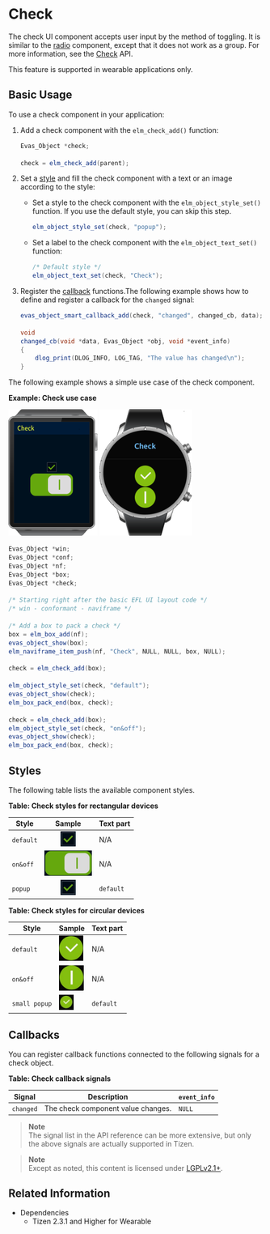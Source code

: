 # Check

The check UI component accepts user input by the method of toggling. It is similar to the [radio](component-radio-w.md) component, except that it does not work as a group. For more information, see the [Check](../../../../../org.tizen.native.wearable.apireference/group__Elm__Check.html) API.


This feature is supported in wearable applications only.

## Basic Usage

To use a check component in your application:

1. Add a check component with the `elm_check_add()` function:

   ```csharp
   Evas_Object *check;

   check = elm_check_add(parent);
   ```

2. Set a [style](#styles) and fill the check component with a text or an image according to the style:

   - Set a style to the check component with the `elm_object_style_set()` function. If you use the default style, you can skip this step.

     ```csharp
     elm_object_style_set(check, "popup");
     ```


   - Set a label to the check component with the `elm_object_text_set()` function:

     ```csharp
     /* Default style */
     elm_object_text_set(check, "Check");
     ```

3. Register the [callback](#callbacks) functions.The following example shows how to define and register a callback for the `changed` signal:

   ```csharp
   evas_object_smart_callback_add(check, "changed", changed_cb, data);

   void
   changed_cb(void *data, Evas_Object *obj, void *event_info)
   {
       dlog_print(DLOG_INFO, LOG_TAG, "The value has changed\n");
   }
   ```

The following example shows a simple use case of the check component.

**Example: Check use case**

 ![Circle check component](./media/check_wear_sq_default.png) ![Rect check component](./media/check_wear_circle_default.png)

```csharp
Evas_Object *win;
Evas_Object *conf;
Evas_Object *nf;
Evas_Object *box;
Evas_Object *check;

/* Starting right after the basic EFL UI layout code */
/* win - conformant - naviframe */

/* Add a box to pack a check */
box = elm_box_add(nf);
evas_object_show(box);
elm_naviframe_item_push(nf, "Check", NULL, NULL, box, NULL);

check = elm_check_add(box);

elm_object_style_set(check, "default");
evas_object_show(check);
elm_box_pack_end(box, check);

check = elm_check_add(box);
elm_object_style_set(check, "on&off");
evas_object_show(check);
elm_box_pack_end(box, check);
```

## Styles

The following table lists the available component styles.

**Table: Check styles for rectangular devices**

| Style     | Sample                                   | Text part |
|---------|:----------------------------------------:|---------|
| `default` | ![elm/check/base/default](./media/rect_default_popup.png) | N/A       |
| `on&off`  | ![elm/check/base/on&off](./media/rect_onoff.png) | N/A       |
| `popup`   | ![elm/check/base/popup](./media/rect_default_popup.png) | `default` |

**Table: Check styles for circular devices**

| Style         | Sample                                   | Text part |
|-------------|----------------------------------------|---------|
| `default`     | ![elm/check/base/default](./media/circle_default.png) | N/A       |
| `on&off`      | ![elm/check/base/on&off](./media/circle_onoff.png) | N/A       |
| `small popup` | ![elm/check/base/popup](./media/circle_small_popup.png) | `default` |

## Callbacks

You can register callback functions connected to the following signals for a check object.

**Table: Check callback signals**

| Signal    | Description                        | `event_info` |
|---------|----------------------------------|------------|
| `changed` | The check component value changes. | `NULL`       |

> **Note**  
> The signal list in the API reference can be more extensive, but only the above signals are actually supported in Tizen.

> **Note**  
> Except as noted, this content is licensed under [LGPLv2.1+](http://opensource.org/licenses/LGPL-2.1).

## Related Information
- Dependencies
  - Tizen 2.3.1 and Higher for Wearable
